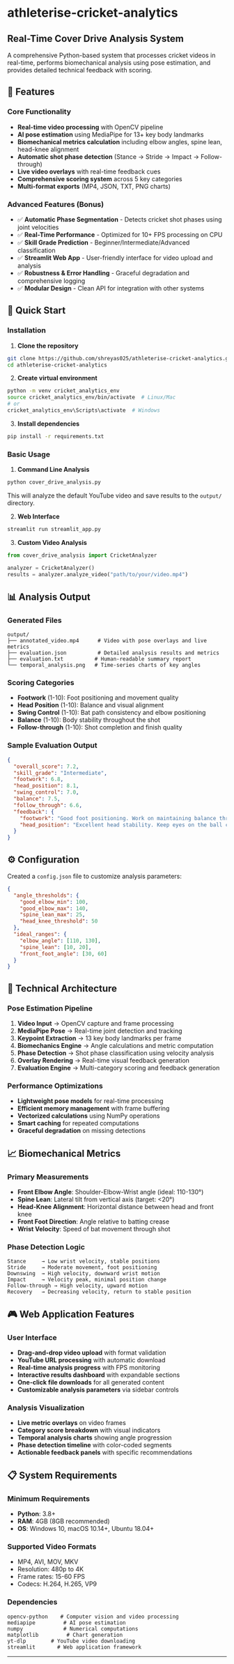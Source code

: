 # athleterise-cricket-analytics

## Real-Time Cover Drive Analysis System

A comprehensive Python-based system that processes cricket videos in real-time, performs biomechanical analysis using pose estimation, and provides detailed technical feedback with scoring.

## 🎯 Features

### Core Functionality
- **Real-time video processing** with OpenCV pipeline
- **AI pose estimation** using MediaPipe for 13+ key body landmarks
- **Biomechanical metrics calculation** including elbow angles, spine lean, head-knee alignment
- **Automatic shot phase detection** (Stance → Stride → Impact → Follow-through)
- **Live video overlays** with real-time feedback cues
- **Comprehensive scoring system** across 5 key categories
- **Multi-format exports** (MP4, JSON, TXT, PNG charts)

### Advanced Features (Bonus)
- ✅ **Automatic Phase Segmentation** - Detects cricket shot phases using joint velocities
- ✅ **Real-Time Performance** - Optimized for 10+ FPS processing on CPU
- ✅ **Skill Grade Prediction** - Beginner/Intermediate/Advanced classification
- ✅ **Streamlit Web App** - User-friendly interface for video upload and analysis
- ✅ **Robustness & Error Handling** - Graceful degradation and comprehensive logging
- ✅ **Modular Design** - Clean API for integration with other systems

## 🚀 Quick Start

### Installation

1. **Clone the repository**
```bash
git clone https://github.com/shreyas025/athleterise-cricket-analytics.git
cd athleterise-cricket-analytics
```

2. **Create virtual environment**
```bash
python -m venv cricket_analytics_env
source cricket_analytics_env/bin/activate  # Linux/Mac
# or
cricket_analytics_env\Scripts\activate  # Windows
```

3. **Install dependencies**
```bash
pip install -r requirements.txt
```

### Basic Usage

1. **Command Line Analysis**
```bash
python cover_drive_analysis.py
```
This will analyze the default YouTube video and save results to the `output/` directory.

2. **Web Interface**
```bash
streamlit run streamlit_app.py
```

3. **Custom Video Analysis**
```python
from cover_drive_analysis import CricketAnalyzer

analyzer = CricketAnalyzer()
results = analyzer.analyze_video("path/to/your/video.mp4")
```

## 📊 Analysis Output

### Generated Files
```
output/
├── annotated_video.mp4      # Video with pose overlays and live metrics
├── evaluation.json          # Detailed analysis results and metrics
├── evaluation.txt          # Human-readable summary report
└── temporal_analysis.png   # Time-series charts of key angles
```

### Scoring Categories
- **Footwork** (1-10): Foot positioning and movement quality
- **Head Position** (1-10): Balance and visual alignment
- **Swing Control** (1-10): Bat path consistency and elbow positioning  
- **Balance** (1-10): Body stability throughout the shot
- **Follow-through** (1-10): Shot completion and finish quality

### Sample Evaluation Output
```json
{
  "overall_score": 7.2,
  "skill_grade": "Intermediate",
  "footwork": 6.8,
  "head_position": 8.1,
  "swing_control": 7.0,
  "balance": 7.5,
  "follow_through": 6.6,
  "feedback": {
    "footwork": "Good foot positioning. Work on maintaining balance through the shot.",
    "head_position": "Excellent head stability. Keep eyes on the ball contact point."
  }
}
```

## ⚙️ Configuration

Created a `config.json` file to customize analysis parameters:

```json
{
  "angle_thresholds": {
    "good_elbow_min": 100,
    "good_elbow_max": 140,
    "spine_lean_max": 25,
    "head_knee_threshold": 50
  },
  "ideal_ranges": {
    "elbow_angle": [110, 130],
    "spine_lean": [10, 20],
    "front_foot_angle": [30, 60]
  }
}
```

## 🧠 Technical Architecture

### Pose Estimation Pipeline
1. **Video Input** → OpenCV capture and frame processing
2. **MediaPipe Pose** → Real-time joint detection and tracking
3. **Keypoint Extraction** → 13 key body landmarks per frame
4. **Biomechanics Engine** → Angle calculations and metric computation
5. **Phase Detection** → Shot phase classification using velocity analysis
6. **Overlay Rendering** → Real-time visual feedback generation
7. **Evaluation Engine** → Multi-category scoring and feedback generation

### Performance Optimizations
- **Lightweight pose models** for real-time processing
- **Efficient memory management** with frame buffering
- **Vectorized calculations** using NumPy operations
- **Smart caching** for repeated computations
- **Graceful degradation** on missing detections

## 📈 Biomechanical Metrics

### Primary Measurements
- **Front Elbow Angle**: Shoulder-Elbow-Wrist angle (ideal: 110-130°)
- **Spine Lean**: Lateral tilt from vertical axis (target: <20°)
- **Head-Knee Alignment**: Horizontal distance between head and front knee
- **Front Foot Direction**: Angle relative to batting crease
- **Wrist Velocity**: Speed of bat movement through shot

### Phase Detection Logic
```
Stance     → Low wrist velocity, stable positions
Stride     → Moderate movement, foot positioning
Downswing  → High velocity, downward wrist motion
Impact     → Velocity peak, minimal position change
Follow-through → High velocity, upward motion
Recovery   → Decreasing velocity, return to stable position
```

## 🎮 Web Application Features

### User Interface
- **Drag-and-drop video upload** with format validation
- **YouTube URL processing** with automatic download
- **Real-time analysis progress** with FPS monitoring
- **Interactive results dashboard** with expandable sections
- **One-click file downloads** for all generated content
- **Customizable analysis parameters** via sidebar controls

### Analysis Visualization
- **Live metric overlays** on video frames
- **Category score breakdown** with visual indicators  
- **Temporal analysis charts** showing angle progression
- **Phase detection timeline** with color-coded segments
- **Actionable feedback panels** with specific recommendations


## 📋 System Requirements

### Minimum Requirements
- **Python**: 3.8+
- **RAM**: 4GB (8GB recommended)
- **OS**: Windows 10, macOS 10.14+, Ubuntu 18.04+

### Supported Video Formats
- MP4, AVI, MOV, MKV
- Resolution: 480p to 4K
- Frame rates: 15-60 FPS
- Codecs: H.264, H.265, VP9

### Dependencies
```
opencv-python    # Computer vision and video processing
mediapipe         # AI pose estimation
numpy             # Numerical computations
matplotlib         # Chart generation
yt-dlp        # YouTube video downloading
streamlit       # Web application framework
```
---
